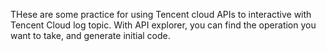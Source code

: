 THese are some practice for using Tencent cloud APIs to interactive with Tencent Cloud log topic.
With API explorer, you can find the operation you want to take, and generate initial code. 